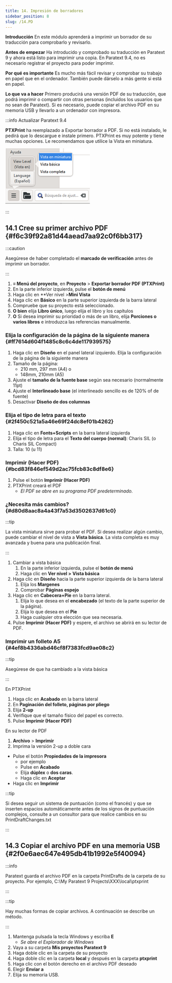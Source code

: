 ```yaml
---
title: 14. Impresión de borradores
sidebar_position: 8
slug: /14.PD
---
```


**Introducción** En este módulo aprenderá a imprimir un borrador de su traducción para comprobarlo y revisarlo.

**Antes de empezar** Ha introducido y comprobado su traducción en Paratext 9 y ahora está listo para imprimir una copia. En Paratext 9.4, no es necesario registrar el proyecto para poder imprimir.

**Por qué es importante** Es mucho más fácil revisar y comprobar su trabajo en papel que en el ordenador. También puede dárselo a más gente si está en papel.

**Lo que va a hacer** Primero producirá una versión PDF de su traducción, que podrá imprimir o compartir con otras personas (incluidos los usuarios que no sean de Paratext). Si es necesario, puede copiar el archivo PDF en su memoria USB y llevarlo a un ordenador con impresora.

:::info Actualizar Paratext 9.4

<div class='notion-row'>
<div class='notion-column' style={{width: 'calc((100% - (min(32px, 4vw) * 1)) * 0.5)'}}>

**PTXPrint** ha reemplazado a Exportar borrador a PDF. Si no está instalado, le pedirá que lo descargue e instale primero. PTXPrint es muy potente y tiene muchas opciones. Le recomendamos que utilice la Vista en miniatura.

</div><div className='notion-spacer'></div>

<div class='notion-column' style={{width: 'calc((100% - (min(32px, 4vw) * 1)) * 0.5)'}}>

![](./1156349448.png)

</div><div className='notion-spacer'></div>
</div>

:::

## 14.1 Cree su primer archivo PDF {#f6c39f92a81d44aead7aa92c0f6bb317}

:::caution

Asegúrese de haber completado el **marcado de verificación** antes de imprimir un borrador.

:::

1. **≡ Menú del proyecto**, en **Proyecto** &gt; **Exportar borrador PDF (PTXPrint)**
2. En la parte inferior izquierda, pulse el **botón de menú**
3. Haga clic en \*\*Ver nivel &gt;**Mini Vista**
4. Haga clic en **Básico** en la parte superior izquierda de la barra lateral
5. Compruebe que su proyecto está seleccionado.
6. **O bien** elija **Libro único**, luego elija el libro y los capítulos
7. **O** Si desea imprimir su prioridad o más de un libro, elija **Porciones o varios libros** e introduzca las referencias manualmente.

### Elija la configuración de la página de la siguiente manera {#ff7614d604f1485c8c6c4de117939575}

1. Haga clic en **Diseño** en el panel lateral izquierdo. Elija la configuración de la página de la siguiente manera
2. Tamaño de la página:
   - 210 mm, 297 mm (A4) o
   - 148mm, 210mm (A5)
3. Ajuste el **tamaño de la fuente base** según sea necesario (normalmente 11pt)
4. Ajuste el **Interlineado base** (el interlineado sencillo es de 120% of de fuente)
5. Desactivar **Diseño de dos columnas**

### Elija el tipo de letra para el texto {#2f450c521a5a46e69f24dc8ef01b4262}

1. Haga clic en **Fonts+Scripts** en la barra lateral izquierda
2. Elija el tipo de letra para el **Texto del cuerpo (normal)**: Charis SIL (o Charis SIL Compact)
3. Talla: 10 (u 11)

### Imprimir (Hacer PDF) {#bcd83f846ef549d2ac75fcb83c8df8e6}

1. Pulse el botón **Imprimir (Hacer PDF)**
2. PTXPrint creará el PDF
   - _El PDF se abre en su programa PDF predeterminado._

### ¿Necesita más cambios? {#d80d8aac8a4a43f7a53d3502637d61c0}

:::tip

La vista miniatura sirve para probar el PDF. Si desea realizar algún cambio, puede cambiar el nivel de vista a **Vista básica**. La vista completa es muy avanzada y buena para una publicación final.

:::

1. Cambiar a vista básica
   1. En la parte inferior izquierda, pulse el **botón de menú**
   2. Haga clic en **Ver nivel >** **Vista básica**
2. Haga clic en **Diseño** hacia la parte superior izquierda de la barra lateral
   1. Elija los **Margenes**
   2. Comprobar **Páginas espejo**
3. Haga clic en **Cabecera+Pie** en la barra lateral.
   1. Elija lo que desea en el **encabezado** (el texto de la parte superior de la página).
   2. Elija lo que desea en el **Pie**
   3. Haga cualquier otra elección que sea necesaria.
4. Pulse **Imprimir (Hacer PDF)** y espere, el archivo se abrirá en su lector de PDF.

### Imprimir un folleto A5 {#4ef8b4336abd46cf8f7383fcd9ae08c2}

:::tip

Asegúrese de que ha cambiado a la vista básica

:::

En PTXPrint

1. Haga clic en **Acabado** en la barra lateral
2. En **Paginación del folleto, páginas por pliego**
3. Elija **2-up**
4. Verifique que el tamaño físico del papel es correcto.
5. Pulse **Imprimir (Hacer PDF)**

En su lector de PDF

1. **Archivo** &gt; **Imprimir**
2. Imprima la versión 2-up a doble cara

- Pulse el botón **Propiedades de la impresora**
  - por ejemplo
  - Pulse en **Acabado**
  - Elija **dúplex** o **dos caras**.
  - Haga clic en **Aceptar**
- Haga clic en **Imprimir**

:::tip

Si desea seguir un sistema de puntuación (como el francés) y que se inserten espacios automáticamente antes de los signos de puntuación complejos, consulte a un consultor para que realice cambios en su PrintDraftChanges.txt

:::

## 14.3 Copiar el archivo PDF en una memoria USB {#2f0e6aec647e495db41b1992e5f40094}

:::info

Paratext guarda el archivo PDF en la carpeta PrintDrafts de la carpeta de su proyecto. Por ejemplo, C:\My Paratext 9 Projects\XXX\local\ptxprint

:::

:::tip

Hay muchas formas de copiar archivos. A continuación se describe un método.

:::

1. Mantenga pulsada la tecla Windows y escriba **E**
   - _Se abre el Explorador de Windows_
2. Vaya a su carpeta **Mis proyectos Paratext 9**
3. Haga doble clic en la carpeta de su proyecto
4. Haga doble clic en la carpeta **local** y después en la carpeta **ptxprint**
5. Haga clic con el botón derecho en el archivo PDF deseado
6. Elegir **Enviar a**
7. Elija su memoria USB.

